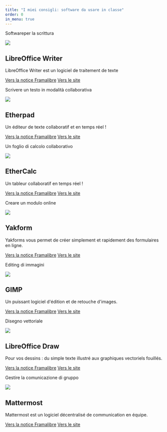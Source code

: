 ```yaml
---
title: "I miei consigli: software da usare in classe"
order: 0
in_menu: true
---
```

Softwareper la scrittura

  <article class="framalibre-notice">
    <div>
      <img src="https://framalibre.org/images/logo/LibreOffice%20Writer.png">
    </div>
    <div>
      <h2>LibreOffice Writer</h2>
      <p>LibreOffice Writer est un logiciel de traitement de texte</p>
      <div>
        <a href="https://framalibre.org/notices/libreoffice-writer.html">Vers la notice Framalibre</a>
        <a href="https://fr.libreoffice.org/discover/writer/">Vers le site</a>
      </div>
    </div>
  </article>


Scrivere un testo in modalità collaborativa

  <article class="framalibre-notice">
    <div>
      <img src="https://framalibre.org/images/logo/Etherpad.png">
    </div>
    <div>
      <h2>Etherpad</h2>
      <p>Un éditeur de texte collaboratif et en temps réel !</p>
      <div>
        <a href="https://framalibre.org/notices/etherpad.html">Vers la notice Framalibre</a>
        <a href="http://etherpad.org/">Vers le site</a>
      </div>
    </div>
  </article>

Un foglio di calcolo collaborativo

  <article class="framalibre-notice">
    <div>
      <img src="https://framalibre.org/images/logo/EtherCalc.png">
    </div>
    <div>
      <h2>EtherCalc</h2>
      <p>Un tableur collaboratif en temps réel !</p>
      <div>
        <a href="https://framalibre.org/notices/ethercalc.html">Vers la notice Framalibre</a>
        <a href="https://ethercalc.net/">Vers le site</a>
      </div>
    </div>
  </article>

Creare un modulo online

  <article class="framalibre-notice">
    <div>
      <img src="https://framalibre.org/images/logo/Yakform.png">
    </div>
    <div>
      <h2>Yakform</h2>
      <p>Yakforms vous permet de créer simplement et rapidement des formulaires en ligne.</p>
      <div>
        <a href="https://framalibre.org/notices/yakform.html">Vers la notice Framalibre</a>
        <a href="https://yakforms.org/">Vers le site</a>
      </div>
    </div>
  </article>

Editing di immagini
  <article class="framalibre-notice">
    <div>
      <img src="https://framalibre.org/images/logo/GIMP.png">
    </div>
    <div>
      <h2>GIMP</h2>
      <p>Un puissant logiciel d'édition et de retouche d'images.</p>
      <div>
        <a href="https://framalibre.org/notices/gimp.html">Vers la notice Framalibre</a>
        <a href="https://www.gimp.org/">Vers le site</a>
      </div>
    </div>
  </article>


Disegno vettoriale

  <article class="framalibre-notice">
    <div>
      <img src="https://framalibre.org/images/logo/LibreOffice%20Draw.png">
    </div>
    <div>
      <h2>LibreOffice Draw</h2>
      <p>Pour vos dessins : du simple texte illustré aux graphiques vectoriels fouillés.</p>
      <div>
        <a href="https://framalibre.org/notices/libreoffice-draw.html">Vers la notice Framalibre</a>
        <a href="http://fr.libreoffice.org/discover/draw/">Vers le site</a>
      </div>
    </div>
  </article>




Gestire la comunicazione di gruppo


  <article class="framalibre-notice">
    <div>
      <img src="https://framalibre.org/images/logo/Mattermost.png">
    </div>
    <div>
      <h2>Mattermost</h2>
      <p>Mattermost est un logiciel décentralisé de communication en équipe.</p>
      <div>
        <a href="https://framalibre.org/notices/mattermost.html">Vers la notice Framalibre</a>
        <a href="https://www.mattermost.org/">Vers le site</a>
      </div>
    </div>
  </article> 